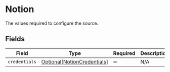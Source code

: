 # Notion

The values required to configure the source.


## Fields

| Field                                                                   | Type                                                                    | Required                                                                | Description                                                             |
| ----------------------------------------------------------------------- | ----------------------------------------------------------------------- | ----------------------------------------------------------------------- | ----------------------------------------------------------------------- |
| `credentials`                                                           | [Optional[NotionCredentials]](../../models/shared/notioncredentials.md) | :heavy_minus_sign:                                                      | N/A                                                                     |